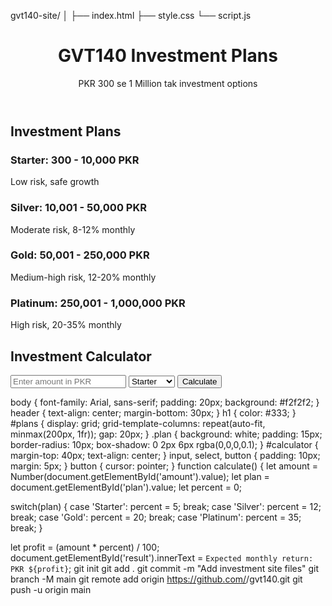 gvt140-site/
│
├── index.html
├── style.css
└── script.js
<!DOCTYPE html>
<html lang="en">
<head>
  <meta charset="UTF-8">
  <meta name="viewport" content="width=device-width, initial-scale=1.0">
  <title>GVT140 Investment Plans</title>
  <link rel="stylesheet" href="style.css">
</head>
<body>
  <header>
    <h1>GVT140 Investment Plans</h1>
    <p>PKR 300 se 1 Million tak investment options</p>
  </header>

  <section id="plans">
    <h2>Investment Plans</h2>
    <div class="plan">
      <h3>Starter: 300 - 10,000 PKR</h3>
      <p>Low risk, safe growth</p>
    </div>
    <div class="plan">
      <h3>Silver: 10,001 - 50,000 PKR</h3>
      <p>Moderate risk, 8-12% monthly</p>
    </div>
    <div class="plan">
      <h3>Gold: 50,001 - 250,000 PKR</h3>
      <p>Medium-high risk, 12-20% monthly</p>
    </div>
    <div class="plan">
      <h3>Platinum: 250,001 - 1,000,000 PKR</h3>
      <p>High risk, 20-35% monthly</p>
    </div>
  </section>

  <section id="calculator">
    <h2>Investment Calculator</h2>
    <input type="number" id="amount" placeholder="Enter amount in PKR">
    <select id="plan">
      <option value="Starter">Starter</option>
      <option value="Silver">Silver</option>
      <option value="Gold">Gold</option>
      <option value="Platinum">Platinum</option>
    </select>
    <button onclick="calculate()">Calculate</button>
    <p id="result"></p>
  </section>

  <script src="script.js"></script>
</body>
</html>
body { font-family: Arial, sans-serif; padding: 20px; background: #f2f2f2; }
header { text-align: center; margin-bottom: 30px; }
h1 { color: #333; }
#plans { display: grid; grid-template-columns: repeat(auto-fit, minmax(200px, 1fr)); gap: 20px; }
.plan { background: white; padding: 15px; border-radius: 10px; box-shadow: 0 2px 6px rgba(0,0,0,0.1); }
#calculator { margin-top: 40px; text-align: center; }
input, select, button { padding: 10px; margin: 5px; }
button { cursor: pointer; }
function calculate() {
  let amount = Number(document.getElementById('amount').value);
  let plan = document.getElementById('plan').value;
  let percent = 0;

  switch(plan) {
    case 'Starter': percent = 5; break;
    case 'Silver': percent = 12; break;
    case 'Gold': percent = 20; break;
    case 'Platinum': percent = 35; break;
  }

  let profit = (amount * percent) / 100;
  document.getElementById('result').innerText = `Expected monthly return: PKR ${profit}`;
  git init
git add .
git commit -m "Add investment site files"
git branch -M main
git remote add origin https://github.com/<username>/gvt140.git
git push -u origin main
